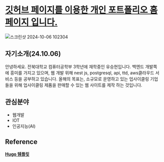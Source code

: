 # [깃허브 페이지를 이용한 개인 포트폴리오 홈페이지 입니다.](https://yoo-sh.github.io/)

![스크린샷 2024-10-06 102304](https://github.com/user-attachments/assets/f4e1e902-dd78-4c60-adc2-3d26533a50d2)


## 자기소개(24.10.06)
안녕하세요. 전북대학교 컴퓨터공학부 3학년에 재학중인 유승현입니다. 백엔드 개발쪽에 흥미를 가지고 있으며, 웹 개발 위해 nest js, postgresql, api, ttd, aws클라우드 서비스 등을 공부하고 있습니다. 올해의 목표는, 소규모로 운영하고 있는 업사이클링 기업들을 위해 업사이클링 제품을 판매할 수 있는 웹 사이트를 제작 하는 것입니다.


## 관심분야
- 웹개발
- IOT 
- 인공지능(AI)

## Reference

**[Hugo 템플릿](https://github.com/HugoBlox/theme-academic-cv)**


